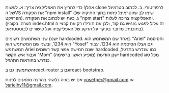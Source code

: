 אהלן!
כדי להריץ את האפליקציה צריך:
    א. לעשות clone לרפוזיטורי.
    ב. לכתוב בטרמינל של הVS את הפקודה "npm install" (שימו לב שהטרמינל פתוח בתוך התיקיה של הפרויקט).
    ג. כעת יש לכתוב את הפקודה "npm start" והאפליקציה צריכה לעלות.
(הערה: בקובץ index.html יש גם קוד, ולכן אם תורידו רק את קבצי הsrc זה עלול לפגוע בתוכנית. מדובר בעיקר על הרקע של האפליקציה ועל קישורים לבוטסטראפ).

ישנם שני משתמשים רשומים hardcoded.
באחד שם המשתמש הוא "Ariel" והסיסמה היא 1234, ובשני שם המשתמש הוא "Yosef" וגם אצלו הסיסמה היא 1234.
עבור המשתמש Ariel ישנם חמישה אנשי קשר רשומים hardcoded כמו שנדרש בתרגיל, ועבור איש הקשר "Mom" (מופיע ראשון ברשימה) ישנן הודעות hardcoded מכל סוג כנדרש בהוראות התרגיל.

השתמשנו גם בreact-router וגם בreact-bootstrap.

אם יש בעיה כלשהי בהרצה מוזמנים לפנות yosefper@gmail.com או לarielhy11@gmail.com.
